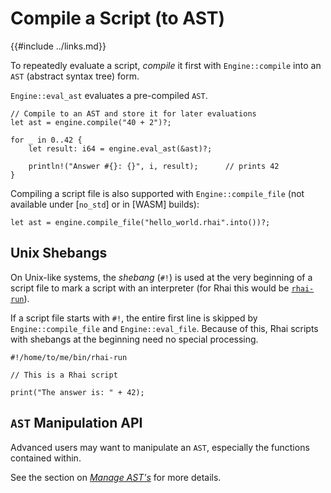 Compile a Script (to AST)
========================

{{#include ../links.md}}

To repeatedly evaluate a script, _compile_ it first with `Engine::compile` into an `AST`
(abstract syntax tree) form.

`Engine::eval_ast` evaluates a pre-compiled `AST`.

```rust,no_run
// Compile to an AST and store it for later evaluations
let ast = engine.compile("40 + 2")?;

for _ in 0..42 {
    let result: i64 = engine.eval_ast(&ast)?;

    println!("Answer #{}: {}", i, result);      // prints 42
}
```

Compiling a script file is also supported with `Engine::compile_file`
(not available under [`no_std`] or in [WASM] builds):

```rust,no_run
let ast = engine.compile_file("hello_world.rhai".into())?;
```


Unix Shebangs
-------------

On Unix-like systems, the _shebang_ (`#!`) is used at the very beginning of a script file to mark a
script with an interpreter (for Rhai this would be [`rhai-run`]({{rootUrl/start/bin.md}})).

If a script file starts with `#!`, the entire first line is skipped by `Engine::compile_file` and
`Engine::eval_file`. Because of this, Rhai scripts with shebangs at the beginning need no special processing.

```rust,no_run
#!/home/to/me/bin/rhai-run

// This is a Rhai script

print("The answer is: " + 42);
```


`AST` Manipulation API
----------------------

Advanced users may want to manipulate an `AST`, especially the functions contained within.

See the section on [_Manage AST's_](ast.md) for more details.
